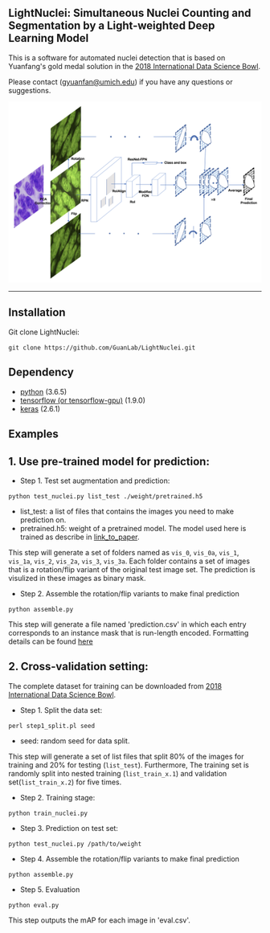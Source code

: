 ## LightNuclei: Simultaneous Nuclei Counting and Segmentation by a Light-weighted Deep Learning Model

This is a software for automated nuclei detection that is based on Yuanfang's gold medal solution in the [2018 International Data Science Bowl](https://www.kaggle.com/c/data-science-bowl-2018).

Please contact (gyuanfan@umich.edu) if you have any questions or suggestions.

<p align="left">
<img src="https://github.com/wilzxu/LightNuclei/blob/master/fig1a.png" width="700">
</p>


---

## Installation
Git clone LightNuclei:
```
git clone https://github.com/GuanLab/LightNuclei.git
```

## Dependency
* [python](https://www.python.org) (3.6.5)
* [tensorflow (or tensorflow-gpu)](https://www.tensorflow.org) (1.9.0) 
* [keras](https://keras.io/) (2.6.1)

## Examples
## 1. Use pre-trained model for prediction:
* Step 1. Test set augmentation and prediction:

```
python test_nuclei.py list_test ./weight/pretrained.h5
```

* list_test: a list of files that contains the images you need to make prediction on.
* pretrained.h5: weight of a pretrained model. The model used here is trained as describe in [link_to_paper]().

This step will generate a set of folders named as `vis_0`, `vis_0a`, `vis_1`, `vis_1a`, `vis_2`, `vis_2a`, `vis_3`, `vis_3a`. Each folder contains a set of images that is a rotation/flip variant of the original test image set. The prediction is visulized in these images as binary mask. 

* Step 2. Assemble the rotation/flip variants to make final prediction

```
python assemble.py
```

This step will generate a file named 'prediction.csv' in which each entry corresponds to an instance mask that is run-length encoded. Formatting details can be found [here](https://www.kaggle.com/c/data-science-bowl-2018)


## 2. Cross-validation setting:
The complete dataset for training can be downloaded from [2018 International Data Science Bowl](https://www.kaggle.com/c/data-science-bowl-2018).

* Step 1. Split the data set:
```
perl step1_split.pl seed
```
* seed: random seed for data split.

This step will generate a set of list files that split 80% of the images for training and 20% for testing (`list_test`). Furthermore, The training set is randomly split into nested training (`list_train_x.1`) and validation set(`list_train_x.2`) for five times.

* Step 2. Training stage:
```
python train_nuclei.py
```

* Step 3. Prediction on test set:
```
python test_nuclei.py /path/to/weight
```

* Step 4. Assemble the rotation/flip variants to make final prediction
```
python assemble.py
```

* Step 5. Evaluation
```
python eval.py
```
This step outputs the mAP for each image in 'eval.csv'.
